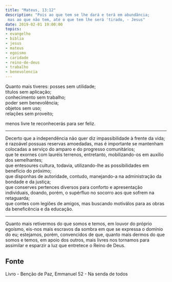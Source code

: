 ```yaml
---
title: "Mateus, 13:12"
description: "Pois ao que tem se lhe dará e terá em abundância;  
 mas ao que não tem, até o que tem lhe será 'tirado, - Jesus"
date: 2019-02-01 19:00:00
topics: 
- evangelho
- biblia
- jesus
- mateus
- egoismo
- caridade
- reino-de-deus
- trabalho
- benevolencia
---
```


Quanto mais tiveres: 
posses sem utilidade;  
títulos sem aplicação;  
conhecimento sem trabalho;  
poder sem benevolência;  
objetos sem uso;  
relações sem proveito;  

menos livre te reconhecerás para ser feliz. 

***


Decerto que a independência não quer diz impassibilidade à frente
da vida;  
é razoável possuas reservas amoedadas, mas é importante se
mantenham colocadas a serviço do amparo e do progresso comunitários;  
que te exornes com lauréis terrenos, entretanto, mobilizando-os em
auxílio dos semelhantes;  
que entesoures cultura, todavia, utilizando-lhe as possibilidades em benefício do próximo;  
que disponhas de autoridade, contudo, manejando-a na administração da bondade e da justiça;  
que conserves pertences diversos para conforto e apresentação individuais,
doando, porém, o supérfluo no socorro aos que sofrem na retaguarda;  
que contes com legiões de amigos, mas buscando motiválos para as obras da
beneficência e da educação. 

***

Quanto mais retivermos do que somos e temos, em louvor do próprio egoísmo,
eis-nos mais escravos da sombra em que se expressa o domínio do eu;  estejamos,
porém, convencidos de que, quanto mais dermos do que somos e temos, em apoio dos
outros, mais livres nos tornamos para assimilar e esparzir a luz que entretece o
Reino de Deus.


## Fonte
Livro - Benção de Paz, Emmanuel
52 - Na senda de todos 

